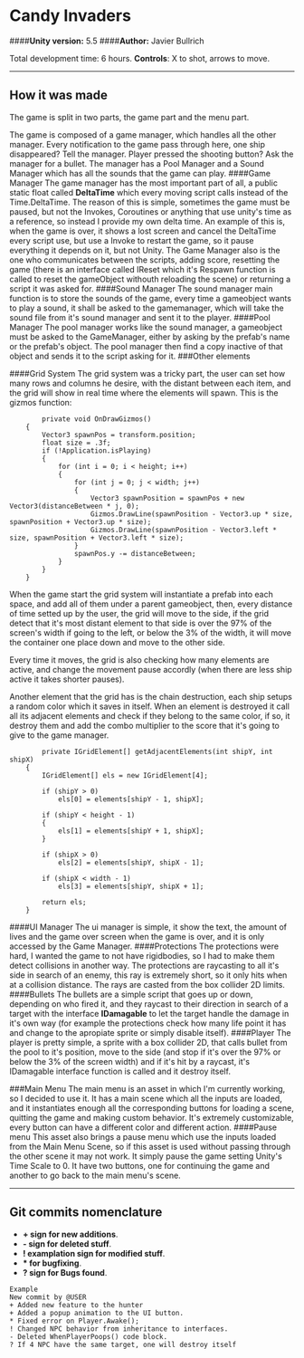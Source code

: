 # Candy Invaders


####**Unity version:** 5.5
####**Author:** Javier Bullrich

Total development time: 6 hours.
**Controls**: X to shot, arrows to move.

---

## How it was made

The game is split in two parts, the game part and the menu part.

The game is composed of a game manager, which handles all the other manager. Every notification to the game pass through here, one ship disappeared? Tell the manager. Player pressed the shooting button? Ask the manager for a bullet.
The manager has a Pool Manager and a Sound Manager which has all the sounds that the game can play.
####Game Manager
The game manager has the most important part of all, a public static float called **DeltaTime** which every moving script calls instead of the Time.DeltaTime. The reason of this is simple, sometimes the game must be paused, but not the Invokes, Coroutines or anything that use unity's time as a reference, so instead I provide my own delta time. An example of this is, when the game is over, it shows a lost screen and cancel the DeltaTime every script use, but use a Invoke to restart the game, so it pause everything it depends on it, but not Unity.
The Game Manager also is the one who communicates between the scripts, adding score, resetting the game (there is an interface called IReset which it's Respawn function is called to reset the gameObject withouth reloading the scene) or returning a script it was asked for.
####Sound Manager
The sound manager main function is to store the sounds of the game, every time a gameobject wants to play a sound, it shall be asked to the gamemanager, which will take the sound file from it's sound manager and sent it to the player.
####Pool Manager
The pool manager works like the sound manager, a gameobject must be asked to the GameManager, either by asking by the prefab's name or the prefab's object. The pool manager then find a copy inactive of that object and sends it to the script asking for it.
###Other elements


####Grid System
The grid system was a tricky part, the user can set how many rows and columns he desire, with the distant between each item, and the grid will show in real time where the elements will spawn.
This is the gizmos function:

            private void OnDrawGizmos()
        {
            Vector3 spawnPos = transform.position;
            float size = .3f;
            if (!Application.isPlaying)
            {
                for (int i = 0; i < height; i++)
                {
                    for (int j = 0; j < width; j++)
                    {
                        Vector3 spawnPosition = spawnPos + new Vector3(distanceBetween * j, 0);
                        Gizmos.DrawLine(spawnPosition - Vector3.up * size, spawnPosition + Vector3.up * size);
                        Gizmos.DrawLine(spawnPosition - Vector3.left * size, spawnPosition + Vector3.left * size);
                    }
                    spawnPos.y -= distanceBetween;
                }
            }
        }
When the game start the grid system will instantiate a prefab into each space, and add all of them under a parent gameobject, then, every distance of time setted up by the user, the grid will move to the side, if the grid detect that it's most distant element to that side is over the 97% of the screen's width if going to the left, or below the 3% of the width, it will move the container one place down and move to the other side.

Every time it moves, the grid is also checking how many elements are active, and change the movement pause accordly (when there are less ship active it takes shorter pauses).

Another element that the grid has is the chain destruction, each ship setups a random color which it saves in itself. When an element is destroyed it call all its adjacent elements and check if they belong to the same color, if so, it destroy them and add the combo multiplier to the score that it's going to give to the game manager.

            private IGridElement[] getAdjacentElements(int shipY, int shipX)
        {
            IGridElement[] els = new IGridElement[4];

            if (shipY > 0)
                els[0] = elements[shipY - 1, shipX];

            if (shipY < height - 1)
            {
                els[1] = elements[shipY + 1, shipX];
            }

            if (shipX > 0)
                els[2] = elements[shipY, shipX - 1];

            if (shipX < width - 1)
                els[3] = elements[shipY, shipX + 1];

            return els;
        }
####UI Manager
The ui manager is simple, it show the text, the amount of lives and the game over screen when the game is over, and it is only accessed by the Game Manager.
####Protections
The protections were hard, I wanted the game to not have rigidbodies, so I had to make them detect collisions in another way. The protections are raycasting to all it's side in search of an enemy, this ray is extremely short, so it only hits when at a collision distance. The rays are casted from the box collider 2D limits.
####Bullets
The bullets are a simple script that goes up or down, depending on who fired it, and they raycast to their direction in search of a target with the interface **IDamagable** to let the target handle the damage in it's own way (for example the protections check how many life point it has and change to the apropiate sprite or simply disable itself).
####Player
The player is pretty simple, a sprite with a box collider 2D, that calls bullet from the pool to it's position, move to the side (and stop if it's over the 97% or below the 3% of the screen width) and if it's hit by a raycast, it's IDamagable interface function is called and it destroy itself.

###Main Menu
The main menu is an asset in which I'm currently working, so I decided to use it. It has a main scene which all the inputs are loaded, and it instantiates enough all the corresponding buttons for loading a scene, quitting the game and making custom behavior. It's extremely customizable, every button can have a different color and different action.
####Pause menu
This asset also brings a pause menu which use the inputs loaded from the Main Menu Scene, so if this asset is used without passing through the other scene it may not work.
It simply pause the game setting Unity's Time Scale to 0. It have two buttons, one for continuing the game and another to go back to the main menu's scene.

---

## Git commits nomenclature

* __+ sign for new additions__.
* __- sign for deleted stuff__.
* **! examplation sign for modified stuff**.
* __* for bugfixing__.
* __? sign for Bugs found__.

```
Example
New commit by @USER
+ Added new feature to the hunter
+ Added a popup animation to the UI button.
* Fixed error on Player.Awake();
! Changed NPC behavior from inheritance to interfaces.
- Deleted WhenPlayerPoops() code block.
? If 4 NPC have the same target, one will destroy itself
```